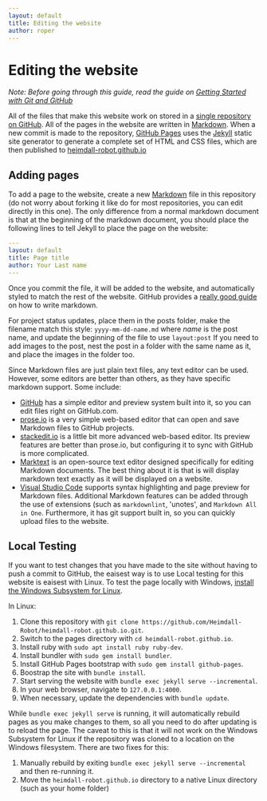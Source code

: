 ```yaml
---
layout: default
title: Editing the website
author: roper
---
```


# Editing the website

*Note: Before going through this guide, read the guide on [Getting Started with Git and GitHub](git-guide.html)*

All of the files that make this website work on stored in a
[single repository on GitHub](https://github.com/heimdallr-systems/heimdallr-systems.github.io/).
All of the pages in the website are written in [Markdown](https://en.wikipedia.org/wiki/Markdown). When a new commit is
made to the repository, [GitHub Pages](pages.github.com) uses the [Jekyll](https://jekyllrb.com/) static site generator
to generate a complete set of HTML and CSS files, which are then published to
[heimdall-robot.github.io](heimdall-robot.github.io)

## Adding pages

To add a page to the website, create a new [Markdown](https://en.wikipedia.org/wiki/Markdown) file in this
repository (do not worry about forking it like do for most repositories, you can edit directly in this one).
The only difference from a normal markdown document is that at the beginning of the markdown document,
you should place the following lines to tell Jekyll to place the page on the website:

```yaml
---
layout: default
title: Page title
author: Your Last name
---
```

Once you commit the file, it will be added to the website, and automatically styled to match the rest of the
website. GitHub provides a [really good guide](https://guides.github.com/features/mastering-markdown/) on how to
write markdown.

For project status updates, place them in the posts folder, make the filename match this style: `yyyy-mm-dd-name.md`
where *name* is the post name, and update the beginning of the file to use `layout:post` If you need to add images
to the post, nest the post in a folder with the same name as it, and place the images in the folder too.

Since Markdown files are just plain text files, any text editor can be used. However, some editors are better than
others, as they have specific markdown support. Some include:

* [GitHub](https://docs.github.com/en/github/managing-files-in-a-repository/adding-a-file-to-a-repository) has a simple
editor and preview system built into it, so you can edit files right on GitHub.com.
* [prose.io](prose.io) is a very simple web-based editor that can open and save Markdown files to GitHub projects.
* [stackedit.io](stackedit.io) is a little bit more advanced web-based editor. Its preview features are better than
prose.io, but configuring it to sync with GitHub is more complicated.
* [Marktext](marktext.app) is an open-source text editor designed specifically for editing Markdown documents. The best
thing about it is that is will display markdown text exactly as it will be displayed on a website.
* [Visual Studio Code](https://code.visualstudio.com/) supports syntax highlighting and page preview for Markdown files.
Additional Markdown features can be added through the use of extensions (such as `markdownlint`, 'unotes', and
`Markdown All in One`. Furthermore, it has git support built in, so you can quickly upload files to the website.

## Local Testing

If you want to test changes that you have made to the site without having to push a commit to GitHub, the
eaisest way is to use Local testing for this website is eaisest with Linux. To test the page locally with Windows,
[install the Windows Subsystem for Linux](https://docs.microsoft.com/en-us/windows/wsl/install-win10).

In Linux:

1. Clone this repository with `git clone https://github.com/Heimdall-Robot/heimdall-robot.github.io.git`.
2. Switch to the pages directory with `cd heimdall-robot.github.io`.
3. Install ruby with `sudo apt install ruby ruby-dev`.
4. Install bundler with `sudo gem install bundler`.
5. Install GitHub Pages bootstrap with `sudo gem install github-pages`.
6. Boostrap the site with `bundle install`.
7. Start serving the website with `bundle exec jekyll serve --incremental`.
8. In your web browser, navigate to `127.0.0.1:4000`.
9. When necessary, update the dependencies with `bundle update`.

While `bundle exec jekyll serve` is running, it will automatically rebuild pages as you make changes to them, so all
you need to do after updating is to reload the page.
The caveat to this is that it will not work on the Windows Subsystem for Linux if the repository was cloned to a
location on the Windows filesystem. There are two fixes for this:

1. Manually rebuild by exiting `bundle exec jekyll serve --incremental` and then re-running it.
2. Move the `heimdall-robot.github.io` directory to a native Linux directory (such as your home folder)
